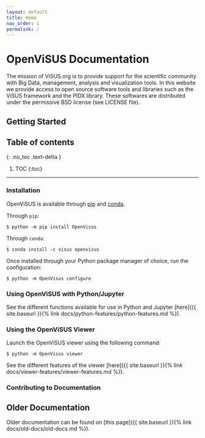 ```yaml
---
layout: default
title: Home
nav_order: 1
permalink: /
---
```


# OpenViSUS Documentation
The mission of ViSUS.org is to provide support for the scientific community with Big Data, management, analysis and visualization tools. In this website we provide access to open source software tools and libraries such as the ViSUS framework and the PIDX library. These softwares are distributed under the permissive BSD license (see LICENSE file).

## Getting Started

## Table of contents
{: .no_toc .text-delta }

1. TOC
{:toc}

---

### Installation
OpenViSUS is available through [pip](https://pypi.org/project/OpenVisus/) and [conda](https://anaconda.org/ViSUS/openvisus).

Through `pip`:

```
$ python -m pip install OpenVisus
```

Through `conda`:
```
$ conda install -c visus openvisus
```

Once installed through your Python package manager of choice, run the configuration:
```
$ python -m OpenVisus configure
```

### Using OpenViSUS with Python/Jupyter
See the different functions available for use in Python and Jupyter [here]({{ site.baseurl }}{% link docs/python-features/python-features.md %}).

### Using the OpenViSUS Viewer
Launch the OpenViSUS viewer using the following command:
```
$ python -m OpenVisus viewer
```

See the different features of the viewer [here]({{ site.baseurl }}{% link docs/viewer-features/viewer-features.md %}).

### Contributing to Documentation


## Older Documentation
Older documentation can be found on [this page]({{ site.baseurl }}{% link docs/old-docs/old-docs.md %}).
